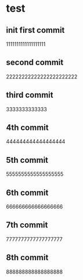 # test

## init first commit
1111111111111111111

## second commit
22222222222222222222222

## third commit
3333333333333

## 4th commit
444444444444444444

## 5th commit
5555555555555555555

## 6th commit
666666666666666666

## 7th commit
7777777777777777777

## 8th commit
888888888888888888
